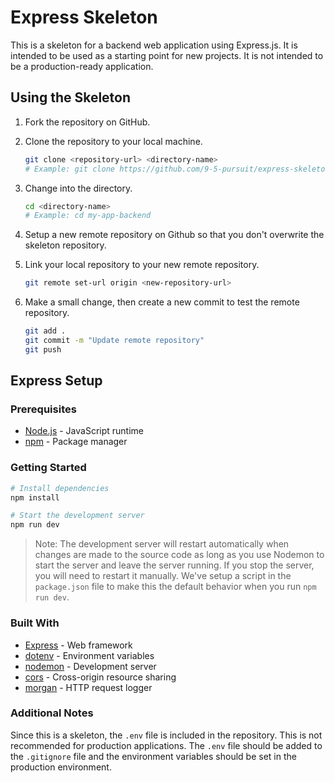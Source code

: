 <!--

GENERAL REPO COMMENTS:

SUGGESTION: Update the README.md file
why: This is the entrypoint into your application for other developers, it will help them setup the app and avoid bugs.
what:
- A description of the application
- Instructions to get the application up and running
- A link to the deployed application
nice to haves:
- Blockers reached during development and how they were overcome (Recruiters like this)

SUGGESTION: Use Docker containers for external services like postgres
why: Not everyone wants to mess with the local postgres on their machine and have it conflict with other apps they work on
what:
- Create a docker-compose.yml file with the postgres image
- Use docker-compose -d to spin up a postgres container on the defined port
- here is a link to the docker docs: https://docs.docker.com/
- here is a link to the docker-compose docs: https://docs.docker.com/compose/
- here is a great tutorial for future reference: https://medium.com/@agusmahari/docker-how-to-install-postgresql-using-docker-compose-d646c793f216

SUGGESTION: Use a linter
why: Linters help you write better code and avoid bugs, they auto save and format to make code more readable
what:
- Something like eslint for a javascript project
- here is a great guide about linters: https://blog.logrocket.com/deep-dive-linting-in-node/
- here is a link to the eslint docs: https://eslint.org/docs/user-guide/getting-started
- AirBnB uses some really strict javascript formatting to avoid errors, here is a link on how to implement it: https://www.makeuseof.com/eslint-with-airbnb-javascript-style-guide/

SUGGESTION: Use a testing framework
why: Testing frameworks help you write better code and avoid bugs. They also help you write code that is more modular and easier to maintain since breaking changes break tests.
what:
- Something like jest for a javascript project
- here is a great guide about testing express apps: https://www.albertgao.xyz/2017/05/24/how-to-test-expressjs-with-jest-and-supertest/
- here is a link to the jest docs: https://jestjs.io/docs/en/getting-started

SUGGESTION: Use an ORM
why: ORMs help you by avoiding writing raw SQL and instead write javascript code that is translated into SQL
what:
- Something like prisma for a javascript project
- here is a great guide about prisma: https://www.prisma.io/docs/getting-started/setup-prisma/start-from-scratch/relational-databases-node-postgresql
-->

# Express Skeleton

This is a skeleton for a backend web application using Express.js. It is intended to be used as a starting point for new projects. It is not intended to be a production-ready application.

## Using the Skeleton

1. Fork the repository on GitHub.

1. Clone the repository to your local machine.

   ```bash
   git clone <repository-url> <directory-name>
   # Example: git clone https://github.com/9-5-pursuit/express-skeleton my-app-backend
   ```

1. Change into the directory.

   ```bash
   cd <directory-name>
   # Example: cd my-app-backend
   ```

1. Setup a new remote repository on Github so that you don't overwrite the skeleton repository.

1. Link your local repository to your new remote repository.

   ```bash
   git remote set-url origin <new-repository-url>
   ```

1. Make a small change, then create a new commit to test the remote repository.

   ```bash
   git add .
   git commit -m "Update remote repository"
   git push
   ```

## Express Setup

### Prerequisites

- [Node.js](https://nodejs.org/en/) - JavaScript runtime
- [npm](https://www.npmjs.com/) - Package manager

### Getting Started

```bash
# Install dependencies
npm install

# Start the development server
npm run dev
```

> Note: The development server will restart automatically when changes are made to the source code as long as you use Nodemon to start the server and leave the server running. If you stop the server, you will need to restart it manually. We've setup a script in the `package.json` file to make this the default behavior when you run `npm run dev`.

### Built With

- [Express](https://expressjs.com/) - Web framework
- [dotenv](https://www.npmjs.com/package/dotenv) - Environment variables
- [nodemon](https://nodemon.io/) - Development server
- [cors](https://www.npmjs.com/package/cors) - Cross-origin resource sharing
- [morgan](https://www.npmjs.com/package/morgan) - HTTP request logger

### Additional Notes

Since this is a skeleton, the `.env` file is included in the repository. This is not recommended for production applications. The `.env` file should be added to the `.gitignore` file and the environment variables should be set in the production environment.
